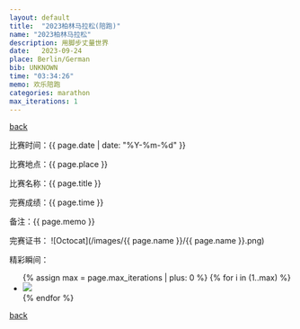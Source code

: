 ```yaml
---
layout: default
title:  "2023柏林马拉松(陪跑)"
name: "2023柏林马拉松"
description: 用脚步丈量世界
date:   2023-09-24
place: Berlin/German
bib: UNKNOWN
time: "03:34:26"
memo: 欢乐陪跑
categories: marathon
max_iterations: 1
---
```

[back](/marathon)

比赛时间：{{ page.date | date: "%Y-%m-%d" }}

比赛地点：{{ page.place }}

比赛名称：{{ page.title }}

完赛成绩：{{ page.time }}

备注：{{ page.memo }}

完赛证书：
![Octocat](/images/{{ page.name }}/{{ page.name }}.png)

精彩瞬间：
<ul>
{% assign max = page.max_iterations | plus: 0 %}
{% for i in (1..max) %}
    <li><img src="/images/{{ page.name }}/{{ page.name }}-{{ i }}.jpeg"></li>
{% endfor %}
</ul>

[back](/marathon)
